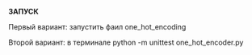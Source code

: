 **ЗАПУСК**

Первый вариант: запустить фаил one_hot_encoding

Второй вариант: в терминале python -m unittest one_hot_encoder.py

